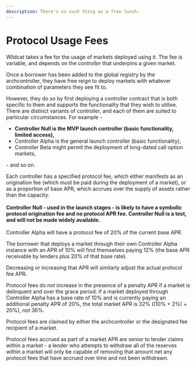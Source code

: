 ```yaml
---
description: There's no such thing as a free lunch.
---
```


# Protocol Usage Fees

Wildcat takes a fee for the usage of markets deployed using it. The fee is variable, and depends on the _controller_ that underpins a given market.

Once a borrower has been added to the global registry by the archcontroller, they have free reign to deploy markets with whatever combination of parameters they see fit to.

However, they do so by first deploying a controller contract that is both specific to them and supports the functionality that they wish to utilise. There are distinct variants of controller, and each of them are suited to particular circumstances. For example -&#x20;

* **Controller Null is the MVP launch controller (basic functionality, limited access),**
* Controller Alpha is the general launch controller (basic functionality),
* Controller Beta might permit the deployment of long-dated call option markets,

\- and so on.&#x20;

Each controller has a specified protocol fee, which either manifests as an origination fee (which must be paid during the deployment of a market), or as a proportion of base APR, which accrues over the supply of assets rather than the capacity.\
\
**Controller Null - used in the launch stages - is likely to have a symbolic protocol origination fee and no protocol APR fee. Controller Null is a test, and will not be made widely available.**\
\
Controller Alpha will have a protocol fee of 20% of the current base APR.

The borrower that deploys a market through their own Controller Alpha instance with an APR of 10% will find themselves paying 12% (the base APR receivable by lenders plus 20% of that base rate).

Decreasing or increasing that APR will similarly adjust the actual protocol fee APR.

Protocol fees do _not_ increase in the presence of a penalty APR if a market is delinquent and over the grace period: if a market deployed through Controller Alpha has a base rate of 10% and is currently paying an additional penalty APR of 20%, the total market APR is 32% ((10% + 2%) + 20%), _not_ 36%.

Protocol fees are claimed by either the archcontroller or the designated fee recipient of a market.

Protocol fees accrued as part of a market APR are senior to lender claims within a market - a lender who attempts to withdraw all of the reserves within a market will only be capable of removing that amount net any protocol fees that have accrued over time and not been withdrawn.

